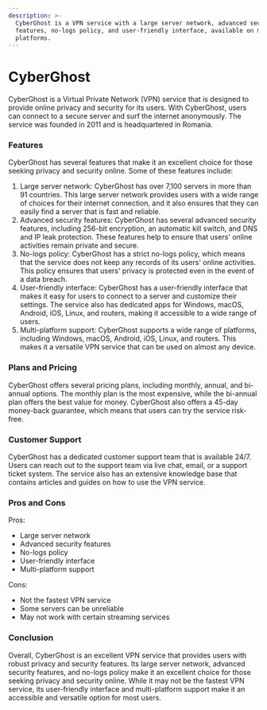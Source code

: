 ```yaml
---
description: >-
  CyberGhost is a VPN service with a large server network, advanced security
  features, no-logs policy, and user-friendly interface, available on multiple
  platforms.
---
```


# CyberGhost

CyberGhost is a Virtual Private Network (VPN) service that is designed to provide online privacy and security for its users. With CyberGhost, users can connect to a secure server and surf the internet anonymously. The service was founded in 2011 and is headquartered in Romania.

### Features

CyberGhost has several features that make it an excellent choice for those seeking privacy and security online. Some of these features include:

1. Large server network: CyberGhost has over 7,100 servers in more than 91 countries. This large server network provides users with a wide range of choices for their internet connection, and it also ensures that they can easily find a server that is fast and reliable.
2. Advanced security features: CyberGhost has several advanced security features, including 256-bit encryption, an automatic kill switch, and DNS and IP leak protection. These features help to ensure that users' online activities remain private and secure.
3. No-logs policy: CyberGhost has a strict no-logs policy, which means that the service does not keep any records of its users' online activities. This policy ensures that users' privacy is protected even in the event of a data breach.
4. User-friendly interface: CyberGhost has a user-friendly interface that makes it easy for users to connect to a server and customize their settings. The service also has dedicated apps for Windows, macOS, Android, iOS, Linux, and routers, making it accessible to a wide range of users.
5. Multi-platform support: CyberGhost supports a wide range of platforms, including Windows, macOS, Android, iOS, Linux, and routers. This makes it a versatile VPN service that can be used on almost any device.

### Plans and Pricing

CyberGhost offers several pricing plans, including monthly, annual, and bi-annual options. The monthly plan is the most expensive, while the bi-annual plan offers the best value for money. CyberGhost also offers a 45-day money-back guarantee, which means that users can try the service risk-free.

### Customer Support

CyberGhost has a dedicated customer support team that is available 24/7. Users can reach out to the support team via live chat, email, or a support ticket system. The service also has an extensive knowledge base that contains articles and guides on how to use the VPN service.

### Pros and Cons

Pros:

* Large server network
* Advanced security features
* No-logs policy
* User-friendly interface
* Multi-platform support

Cons:

* Not the fastest VPN service
* Some servers can be unreliable
* May not work with certain streaming services

### Conclusion

Overall, CyberGhost is an excellent VPN service that provides users with robust privacy and security features. Its large server network, advanced security features, and no-logs policy make it an excellent choice for those seeking privacy and security online. While it may not be the fastest VPN service, its user-friendly interface and multi-platform support make it an accessible and versatile option for most users.
